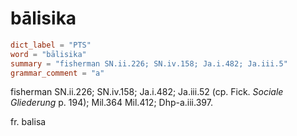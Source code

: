 # bālisika

``` toml
dict_label = "PTS"
word = "bālisika"
summary = "fisherman SN.ii.226; SN.iv.158; Ja.i.482; Ja.iii.5"
grammar_comment = "a"
```

fisherman SN.ii.226; SN.iv.158; Ja.i.482; Ja.iii.52 (cp. Fick. *Sociale Gliederung* p. 194); Mil.364 Mil.412; Dhp\-a.iii.397.

fr. balisa

